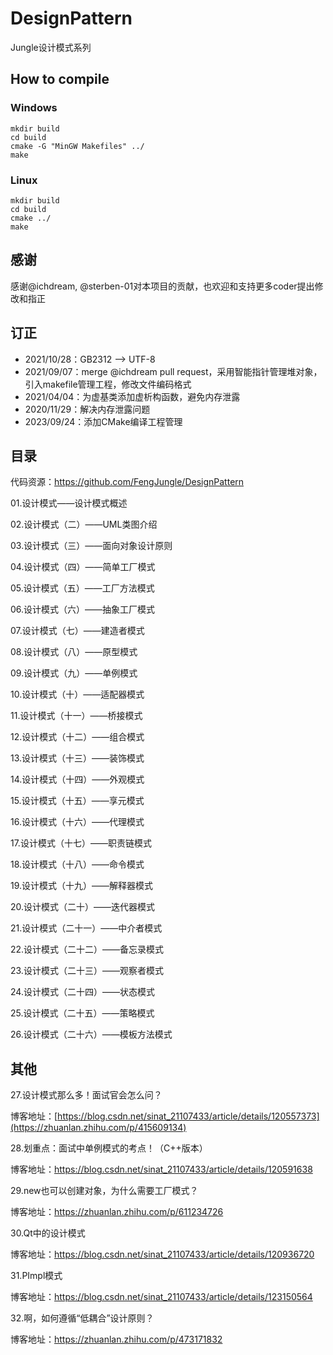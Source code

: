 # DesignPattern
Jungle设计模式系列

## How to compile
### Windows
```{.line-numbers}
mkdir build
cd build
cmake -G "MinGW Makefiles" ../
make
```
### Linux
```{.line-numbers}
mkdir build
cd build
cmake ../
make
```

## 感谢
感谢@ichdream, @sterben-01对本项目的贡献，也欢迎和支持更多coder提出修改和指正

## 订正
* 2021/10/28：GB2312 --> UTF-8
* 2021/09/07：merge @ichdream pull request，采用智能指针管理堆对象，引入makefile管理工程，修改文件编码格式
* 2021/04/04：为虚基类添加虚析构函数，避免内存泄露  
* 2020/11/29：解决内存泄露问题
* 2023/09/24：添加CMake编译工程管理


## 目录

代码资源：https://github.com/FengJungle/DesignPattern

01.设计模式——设计模式概述

02.设计模式（二）——UML类图介绍

03.设计模式（三）——面向对象设计原则

04.设计模式（四）——简单工厂模式

05.设计模式（五）——工厂方法模式

06.设计模式（六）——抽象工厂模式

07.设计模式（七）——建造者模式

08.设计模式（八）——原型模式

09.设计模式（九）——单例模式

10.设计模式（十）——适配器模式

11.设计模式（十一）——桥接模式

12.设计模式（十二）——组合模式

13.设计模式（十三）——装饰模式

14.设计模式（十四）——外观模式

15.设计模式（十五）——享元模式

16.设计模式（十六）——代理模式

17.设计模式（十七）——职责链模式

18.设计模式（十八）——命令模式

19.设计模式（十九）——解释器模式

20.设计模式（二十）——迭代器模式

21.设计模式（二十一）——中介者模式

22.设计模式（二十二）——备忘录模式

23.设计模式（二十三）——观察者模式

24.设计模式（二十四）——状态模式

25.设计模式（二十五）——策略模式

26.设计模式（二十六）——模板方法模式

## 其他

27.设计模式那么多！面试官会怎么问？  

博客地址：[https://blog.csdn.net/sinat_21107433/article/details/120557373](https://zhuanlan.zhihu.com/p/415609134)

28.划重点：面试中单例模式的考点！（C++版本）

博客地址：https://blog.csdn.net/sinat_21107433/article/details/120591638

29.new也可以创建对象，为什么需要工厂模式？

博客地址：https://zhuanlan.zhihu.com/p/611234726

30.Qt中的设计模式

博客地址：https://blog.csdn.net/sinat_21107433/article/details/120936720  

31.PImpl模式

博客地址：https://blog.csdn.net/sinat_21107433/article/details/123150564

32.啊，如何遵循“低耦合”设计原则？

博客地址：https://zhuanlan.zhihu.com/p/473171832


